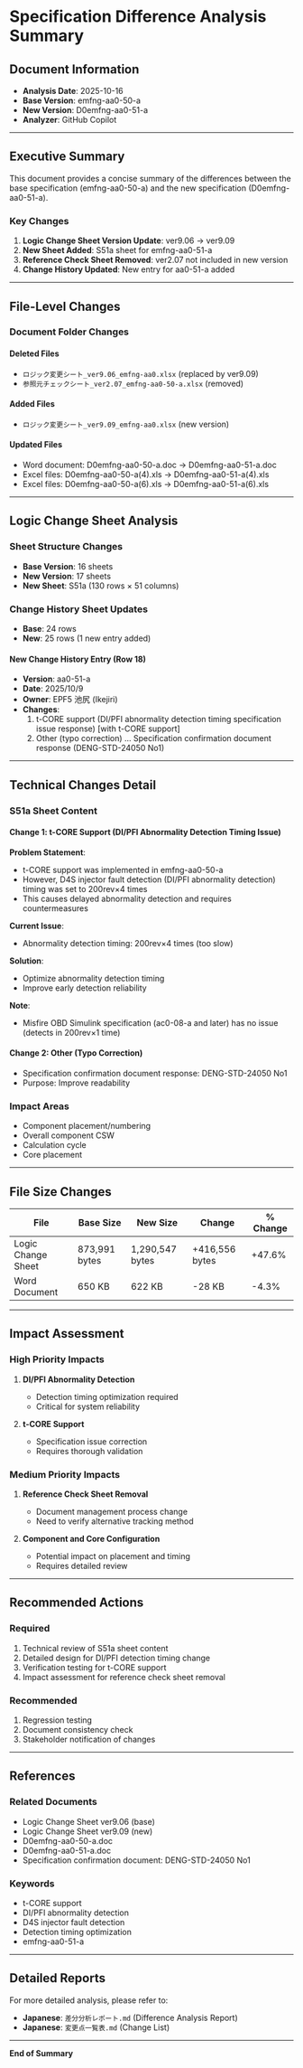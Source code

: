 # Specification Difference Analysis Summary

## Document Information
- **Analysis Date**: 2025-10-16
- **Base Version**: emfng-aa0-50-a
- **New Version**: D0emfng-aa0-51-a
- **Analyzer**: GitHub Copilot

---

## Executive Summary

This document provides a concise summary of the differences between the base specification (emfng-aa0-50-a) and the new specification (D0emfng-aa0-51-a).

### Key Changes
1. **Logic Change Sheet Version Update**: ver9.06 → ver9.09
2. **New Sheet Added**: S51a sheet for emfng-aa0-51-a
3. **Reference Check Sheet Removed**: ver2.07 not included in new version
4. **Change History Updated**: New entry for aa0-51-a added

---

## File-Level Changes

### Document Folder Changes

#### Deleted Files
- `ロジック変更シート_ver9.06_emfng-aa0.xlsx` (replaced by ver9.09)
- `参照元チェックシート_ver2.07_emfng-aa0-50-a.xlsx` (removed)

#### Added Files
- `ロジック変更シート_ver9.09_emfng-aa0.xlsx` (new version)

#### Updated Files
- Word document: D0emfng-aa0-50-a.doc → D0emfng-aa0-51-a.doc
- Excel files: D0emfng-aa0-50-a(4).xls → D0emfng-aa0-51-a(4).xls
- Excel files: D0emfng-aa0-50-a(6).xls → D0emfng-aa0-51-a(6).xls

---

## Logic Change Sheet Analysis

### Sheet Structure Changes
- **Base Version**: 16 sheets
- **New Version**: 17 sheets
- **New Sheet**: S51a (130 rows × 51 columns)

### Change History Sheet Updates
- **Base**: 24 rows
- **New**: 25 rows (1 new entry added)

#### New Change History Entry (Row 18)
- **Version**: aa0-51-a
- **Date**: 2025/10/9
- **Owner**: EPF5 池尻 (Ikejiri)
- **Changes**:
  1. t-CORE support (DI/PFI abnormality detection timing specification issue response) [with t-CORE support]
  2. Other (typo correction) ... Specification confirmation document response (DENG-STD-24050 No1)

---

## Technical Changes Detail

### S51a Sheet Content

#### Change 1: t-CORE Support (DI/PFI Abnormality Detection Timing Issue)

**Problem Statement**:
- t-CORE support was implemented in emfng-aa0-50-a
- However, D4S injector fault detection (DI/PFI abnormality detection) timing was set to 200rev×4 times
- This causes delayed abnormality detection and requires countermeasures

**Current Issue**:
- Abnormality detection timing: 200rev×4 times (too slow)

**Solution**:
- Optimize abnormality detection timing
- Improve early detection reliability

**Note**:
- Misfire OBD Simulink specification (ac0-08-a and later) has no issue (detects in 200rev×1 time)

#### Change 2: Other (Typo Correction)
- Specification confirmation document response: DENG-STD-24050 No1
- Purpose: Improve readability

### Impact Areas
- Component placement/numbering
- Overall component CSW
- Calculation cycle
- Core placement

---

## File Size Changes

| File | Base Size | New Size | Change | % Change |
|------|-----------|----------|--------|----------|
| Logic Change Sheet | 873,991 bytes | 1,290,547 bytes | +416,556 bytes | +47.6% |
| Word Document | 650 KB | 622 KB | -28 KB | -4.3% |

---

## Impact Assessment

### High Priority Impacts
1. **DI/PFI Abnormality Detection**
   - Detection timing optimization required
   - Critical for system reliability

2. **t-CORE Support**
   - Specification issue correction
   - Requires thorough validation

### Medium Priority Impacts
1. **Reference Check Sheet Removal**
   - Document management process change
   - Need to verify alternative tracking method

2. **Component and Core Configuration**
   - Potential impact on placement and timing
   - Requires detailed review

---

## Recommended Actions

### Required
1. Technical review of S51a sheet content
2. Detailed design for DI/PFI detection timing change
3. Verification testing for t-CORE support
4. Impact assessment for reference check sheet removal

### Recommended
1. Regression testing
2. Document consistency check
3. Stakeholder notification of changes

---

## References

### Related Documents
- Logic Change Sheet ver9.06 (base)
- Logic Change Sheet ver9.09 (new)
- D0emfng-aa0-50-a.doc
- D0emfng-aa0-51-a.doc
- Specification confirmation document: DENG-STD-24050 No1

### Keywords
- t-CORE support
- DI/PFI abnormality detection
- D4S injector fault detection
- Detection timing optimization
- emfng-aa0-51-a

---

## Detailed Reports

For more detailed analysis, please refer to:
- **Japanese**: `差分分析レポート.md` (Difference Analysis Report)
- **Japanese**: `変更点一覧表.md` (Change List)

---

**End of Summary**
